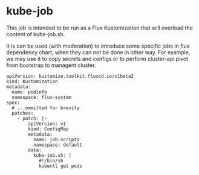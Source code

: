 # kube-job

This job is intended to be run as a Flux Kustomization that will overload the content of kube-job.sh.

It is can be used (with moderation) to introduce some specific jobs in flux dependency chart, when they can not be done in other way. For example, we may use it to copy secrets and configs or to perform cluster-api pivot from bootstrap to managent cluster.

```
apiVersion: kustomize.toolkit.fluxcd.io/v1beta2
kind: Kustomization
metadata:
  name: podinfo
  namespace: flux-system
spec:
  # ...ommitted for brevity
  patches:
    - patch: |-
        apiVersion: v1
        kind: ConfigMap
        metadata:
          name: job-scripts
          namespace: default
        data:
          kube-job.sh: |
            #!/bin/sh
            kubectl get pods
```
